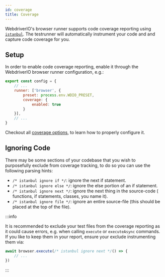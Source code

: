 ```yaml
---
id: coverage
title: Coverage
---
```


WebdriverIO's browser runner supports code coverage reporting using [`istanbul`](https://istanbul.js.org/). The testrunner will automatically instrument your code and and capture code coverage for you.

## Setup

In order to enable code coverage reporting, enable it through the WebdriverIO browser runner configuration, e.g.:

```js title=wdio.conf.js
export const config = {
    // ...
    runner: ['browser', {
        preset: process.env.WDIO_PRESET,
        coverage: {
            enabled: true
        }
    }],
    // ...
}
```

Checkout all [coverage options](/docs/runner#coverage-options), to learn how to properly configure it.

## Ignoring Code

There may be some sections of your codebase that you wish to purposefully exclude from coverage tracking, to do so you can use the following parsing hints:

- `/* istanbul ignore if */`: ignore the next if statement.
- `/* istanbul ignore else */`: ignore the else portion of an if statement.
- `/* istanbul ignore next */`: ignore the next thing in the source-code ( functions, if statements, classes, you name it).
- `/* istanbul ignore file */`: ignore an entire source-file (this should be placed at the top of the file).

:::info

It is recommended to exclude your test files from the coverage reporting as it could cause errors, e.g. when calling `execute` or `executeAsync` commands. If you like to keep them in your report, ensure your exclude instrumenting them via:

```ts
await browser.execute(/* istanbul ignore next */() => {
    // ...
})
```

:::
